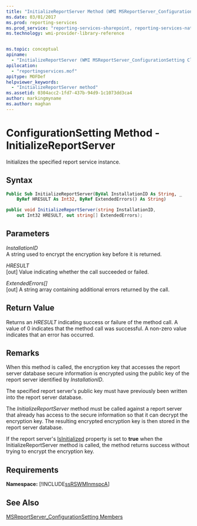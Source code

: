 ```yaml
---
title: "InitializeReportServer Method (WMI MSReportServer_ConfigurationSetting) | Microsoft Docs"
ms.date: 03/01/2017
ms.prod: reporting-services
ms.prod_service: "reporting-services-sharepoint, reporting-services-native"
ms.technology: wmi-provider-library-reference


ms.topic: conceptual
apiname: 
  - "InitializeReportServer (WMI MSReportServer_ConfigurationSetting Class)"
apilocation: 
  - "reportingservices.mof"
apitype: MOFDef
helpviewer_keywords: 
  - "InitializeReportServer method"
ms.assetid: 0304acc2-1fd7-437b-94d9-1c1073dd3ca4
author: markingmyname
ms.author: maghan
---
```

# ConfigurationSetting Method - InitializeReportServer
  Initializes the specified report service instance.  
  
## Syntax  
  
```vb  
Public Sub InitializeReportServer(ByVal InstallationID As String, _  
    ByRef HRESULT As Int32, ByRef ExtendedErrors() As String)  
```  
  
```csharp  
public void InitializeReportServer(string InstallationID,   
    out Int32 HRESULT, out string[] ExtendedErrors);  
```  
  
## Parameters  
 *InstallationID*  
 A string used to encrypt the encryption key before it is returned.  
  
 *HRESULT*  
 [out] Value indicating whether the call succeeded or failed.  
  
 *ExtendedErrors[]*  
 [out] A string array containing additional errors returned by the call.  
  
## Return Value  
 Returns an *HRESULT* indicating success or failure of the method call. A value of 0 indicates that the method call was successful. A non-zero value indicates that an error has occurred.  
  
## Remarks  
 When this method is called, the encryption key that accesses the report server database secure information is encrypted using the public key of the report server identified by *InstallationID*.  
  
 The specified report server's public key must have previously been written into the report server database.  
  
 The *InitializeReportServer* method must be called against a report server that already has access to the secure information so that it can decrypt the encryption key. The resulting encrypted encryption key is then stored in the report server database.  
  
 If the report server's [IsInitialized](../../reporting-services/wmi-provider-library-reference/configurationsetting-property-isinitialized.md) property is set to **true** when the InitializeReportServer method is called, the method returns success without trying to encrypt the encryption key.  
  
## Requirements  
 **Namespace:** [!INCLUDE[ssRSWMInmspcA](../../includes/ssrswminmspca-md.md)]  
  
## See Also  
 [MSReportServer_ConfigurationSetting Members](../../reporting-services/wmi-provider-library-reference/msreportserver-configurationsetting-members.md)  
  
  
